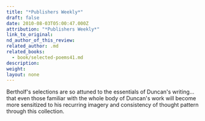 ```yaml
---
title: "*Publishers Weekly*"
draft: false
date: 2010-08-03T05:00:47.000Z
attribution: "*Publishers Weekly*"
link_to_original:
nd_author_of_this_review:
related_author: .md
related_books:
  - book/selected-poems41.md
description:
weight:
layout: none
---
```

Bertholf's selections are so attuned to the essentials of Duncan's writing... that even those familiar with the whole body of Duncan's work will become more sensitized to his recurring imagery and consistency of thought pattern through this collection.

